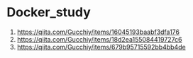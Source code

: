 # Docker_study

1. https://qiita.com/Gucchiy/items/16045193baabf3dfa176
2. https://qiita.com/Gucchiy/items/18d2ea155084419727c6
3. https://qiita.com/Gucchiy/items/679b95715592bb4bb4de

